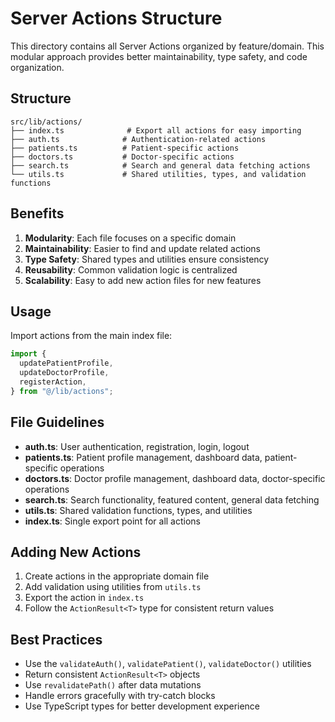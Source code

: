 # Server Actions Structure

This directory contains all Server Actions organized by feature/domain. This modular approach provides better maintainability, type safety, and code organization.

## Structure

```
src/lib/actions/
├── index.ts              # Export all actions for easy importing
├── auth.ts              # Authentication-related actions
├── patients.ts          # Patient-specific actions
├── doctors.ts           # Doctor-specific actions
├── search.ts            # Search and general data fetching actions
└── utils.ts             # Shared utilities, types, and validation functions
```

## Benefits

1. **Modularity**: Each file focuses on a specific domain
2. **Maintainability**: Easier to find and update related actions
3. **Type Safety**: Shared types and utilities ensure consistency
4. **Reusability**: Common validation logic is centralized
5. **Scalability**: Easy to add new action files for new features

## Usage

Import actions from the main index file:

```typescript
import {
  updatePatientProfile,
  updateDoctorProfile,
  registerAction,
} from "@/lib/actions";
```

## File Guidelines

- **auth.ts**: User authentication, registration, login, logout
- **patients.ts**: Patient profile management, dashboard data, patient-specific operations
- **doctors.ts**: Doctor profile management, dashboard data, doctor-specific operations
- **search.ts**: Search functionality, featured content, general data fetching
- **utils.ts**: Shared validation functions, types, and utilities
- **index.ts**: Single export point for all actions

## Adding New Actions

1. Create actions in the appropriate domain file
2. Add validation using utilities from `utils.ts`
3. Export the action in `index.ts`
4. Follow the `ActionResult<T>` type for consistent return values

## Best Practices

- Use the `validateAuth()`, `validatePatient()`, `validateDoctor()` utilities
- Return consistent `ActionResult<T>` objects
- Use `revalidatePath()` after data mutations
- Handle errors gracefully with try-catch blocks
- Use TypeScript types for better development experience
